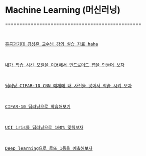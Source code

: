 ﻿# Machine Learning (머신러닝)
================================================
<pre>

<a href="https://github.com/hohoins/ml/tree/master/hunkim">
홍콩과기대 김성훈 교수님 강의 실습 자료 haha
</a>

<a href="https://github.com/hohoins/ml/tree/master/TfAndroid">
내가 학습 시킨 모델을 이용해서 안드로이드 앱을 만들어 보자
</a>

<a href="https://github.com/hohoins/ml/tree/master/ImageBinaryGenerator">
딥러닝 CIFAR-10 CNN 예제에 내 사진을 넣어서 학습 시켜 보자
</a>

<a href="https://github.com/hohoins/ml/tree/master/cifar10">
CIFAR-10 딥러닝으로 학습해보기
</a>

<a href="https://github.com/hohoins/ml/tree/master/Iris">
UCI iris를 딥러닝으로 100% 맞춰보자
</a>

<a href="https://github.com/hohoins/ml/tree/master/lotto">
Deep learning으로 로또 1등을 예측해보자
</a>

</pre>

